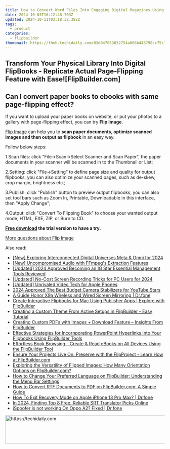 ```yaml
---
title: How to Convert Word Files Into Engaging Digital Magazines Using FlipBook Creator Online
date: 2024-10-03T16:12:48.703Z
updated: 2024-10-11T03:18:32.382Z
tags:
  - product
categories:
  - flipbuilder
thumbnail: https://thmb.techidaily.com/03d047053032754a866b448798cc75c77a872c39fcd35dfe08c86add34610351.jpg
---
```


## Transform Your Physical Library Into Digital FlipBooks - Replicate Actual Page-Flipping Feature with Ease![FlipBuilder.com]

## Can I convert paper books to ebooks with same page-flipping effect?

If you want to upload your paper books on website, or put your photos to a gallery with page-flipping effect, you can try **Flip Image**. 

[Flip Image](https://tools.techidaily.com/flipbuilder/products/) can help you to **scan paper documents, optimize scanned images and then output as flipbook** in an easy way.

Follow below steps:

1.Scan files: click "File->Scan->Select Scanner and Scan Paper", the paper documents in your scanner will be scanned in to the Thumbnail or List;

2.Setting: click "File->Setting" to define page size and quality for output flipbooks, you can also optimize your scanned pages, such as de-skew, crop margin, brightness etc.;

3.Publish: click "Publish" button to preview output flipbooks, you can also set tool bars such as Zoom In, Printable, Downloadable in this interface, then "Apply Change";

4.Output: click "Convert To Flipping Book" to choose your wanted output mode, HTML, EXE, ZIP, or Burn to CD.

**[Free download](https://tools.techidaily.com/flipbuilder/products/) the trial version to have a try.** 

[More questions about Flip Image](https://tools.techidaily.com/flipbuilder/products/)

<ins class="adsbygoogle"
     style="display:block"
     data-ad-format="autorelaxed"
     data-ad-client="ca-pub-7571918770474297"
     data-ad-slot="1223367746"></ins>

<ins class="adsbygoogle"
     style="display:block"
     data-ad-client="ca-pub-7571918770474297"
     data-ad-slot="8358498916"
     data-ad-format="auto"
     data-full-width-responsive="true"></ins>

<span class="atpl-alsoreadstyle">Also read:</span>
<div><ul>
<li><a href="https://fox-info.techidaily.com/new-exploring-interconnected-digital-universes-meta-and-omni-for-2024/"><u>[New] Exploring Interconnected Digital Universes Meta & Omni for 2024</u></a></li>
<li><a href="https://some-skills.techidaily.com/new-uncompromised-audio-with-ffmpegs-extraction-features/"><u>[New] Uncompromised Audio with FFmpeg's Extraction Features</u></a></li>
<li><a href="https://instagram-videos.techidaily.com/updated-2024-approved-becoming-an-ig-star-essential-management-tools-reviewed/"><u>[Updated] 2024 Approved Becoming an IG Star Essential Management Tools Reviewed</u></a></li>
<li><a href="https://screen-activity-recording.techidaily.com/updated-no-cost-screen-recording-tricks-for-pc-users-for-2024/"><u>[Updated] No-Cost Screen Recording Tricks for PC Users for 2024</u></a></li>
<li><a href="https://some-guidance.techidaily.com/updated-unrivaled-video-tech-for-apple-phones/"><u>[Updated] Unrivaled Video Tech for Apple Phones</u></a></li>
<li><a href="https://some-tips.techidaily.com/2024-approved-the-best-budget-camera-stabilizers-for-youtube-stars/"><u>2024 Approved The Best Budget Camera Stabilizers for YouTube Stars</u></a></li>
<li><a href="https://screen-mirror.techidaily.com/a-guide-honor-x9a-wireless-and-wired-screen-mirroring-drfone-by-drfone-android/"><u>A Guide Honor X9a Wireless and Wired Screen Mirroring | Dr.fone</u></a></li>
<li><a href="https://win-news.techidaily.com/create-interactive-flipbooks-for-mac-using-publisher-apps-explore-with-flipbuilder/"><u>Create Interactive Flipbooks for Mac Using Publisher Apps | Explore with FlipBuilder</u></a></li>
<li><a href="https://win-news.techidaily.com/creating-a-custom-theme-from-active-setups-in-flipbuilder-easy-tutorial/"><u>Creating a Custom Theme From Active Setups in FlipBuilder - Easy Tutorial</u></a></li>
<li><a href="https://win-news.techidaily.com/creating-custom-pdfs-with-images-plus-download-feature-insights-from-flipbuilder/"><u>Creating Custom PDFs with Images + Download Feature – Insights From FlipBuilder</u></a></li>
<li><a href="https://win-news.techidaily.com/effective-strategies-for-incornporating-powerpoint-hyperlinks-into-your-flipbooks-using-flipbuilder-tools/"><u>Effective Strategies for Incornporating PowerPoint Hyperlinks Into Your Flipbooks Using FlipBuilder Tools</u></a></li>
<li><a href="https://win-news.techidaily.com/effortless-book-browsing-create-and-read-ebooks-on-all-devices-using-the-flipbuilder-tool/"><u>Effortless Book Browsing - Create & Read eBooks on All Devices Using the FlipBuilder Tool</u></a></li>
<li><a href="https://win-news.techidaily.com/ensure-your-projects-live-on-preserve-with-the-flipproject-learn-how-at-flipbuildercom/"><u>Ensure Your Projects Live On: Preserve with the FlipProject - Learn How at FlipBuilder.com</u></a></li>
<li><a href="https://win-news.techidaily.com/exploring-the-versatility-of-flipped-images-how-many-orientation-options-on-flipbuildercom/"><u>Exploring the Versatility of Flipped Images: How Many Orientation Options on FlipBuilder.com?</u></a></li>
<li><a href="https://win-news.techidaily.com/how-to-change-your-preferred-language-on-flipbuilder-understanding-the-menu-bar-settings/"><u>How to Change Your Preferred Language on FlipBuilder: Understanding the Menu Bar Settings</u></a></li>
<li><a href="https://win-news.techidaily.com/how-to-convert-rtf-documents-to-pdf-on-flipbuildercom-a-simple-guide/"><u>How to Convert RTF Documents to PDF on FlipBuilder.com: A Simple Guide</u></a></li>
<li><a href="https://techidaily.com/how-to-exit-recovery-mode-on-apple-iphone-13-pro-max-drfone-by-drfone-ios-system-repair-ios-system-repair/"><u>How To Exit Recovery Mode on Apple iPhone 13 Pro Max? | Dr.fone</u></a></li>
<li><a href="https://some-knowledge.techidaily.com/in-2024-finding-top-8-free-reliable-srt-translator-picks-online/"><u>In 2024, Finding Top 8 Free, Reliable SRT Translator Picks Online</u></a></li>
<li><a href="https://fake-location.techidaily.com/ispoofer-is-not-working-on-oppo-a2-fixed-drfone-by-drfone-virtual-android/"><u>iSpoofer is not working On Oppo A2? Fixed | Dr.fone</u></a></li>
</ul></div>

<!-- affiliate ads begin -->
<a href="https://appsumo.8odi.net/c/5597632/2118320/7443" target="_top" id="2118320">
  <img src="//a.impactradius-go.com/display-ad/7443-2118320" border="0" alt="https://techidaily.com" width="728" height="90"/>
</a>
<img height="0" width="0" src="https://appsumo.8odi.net/i/5597632/2118320/7443" style="position:absolute;visibility:hidden;" border="0" />
<!-- affiliate ads end -->

